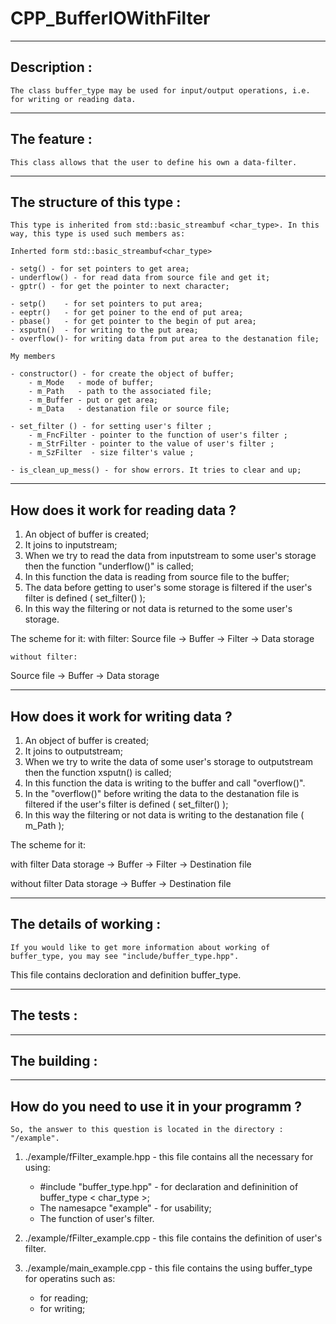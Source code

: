# CPP_BufferIOWithFilter

-------------------------------
Description :
-------------------------------
	The class buffer_type may be used for input/output operations, i.e. for writing or reading data. 

-------------------------------
The feature :
-------------------------------
	This class allows that the user to define his own a data-filter.

-------------------------------
The structure of this type :
-------------------------------
	This type is inherited from std::basic_streambuf <char_type>. In this way, this type is used such members as:

	Inherted form std::basic_streambuf<char_type>

	- setg() - for set pointers to get area;
	- underflow() - for read data from source file and get it;
	- gptr() - for get the pointer to next character;

	- setp()    - for set pointers to put area;
	- eeptr()   - for get poiner to the end of put area;
	- pbase()   - for get pointer to the begin of put area;
	- xsputn()  - for writing to the put area;
	- overflow()- for writing data from put area to the destanation file;
	
	My members

	- constructor() - for create the object of buffer;
		- m_Mode   - mode of buffer;
		- m_Path   - path to the associated file;
		- m_Buffer - put or get area;
		- m_Data   - destanation file or source file;

	- set_filter ()	- for setting user's filter ;
		- m_FncFilter - pointer to the function of user's filter ; 
		- m_StrFilter - pointer to the value of user's filter ;
		- m_SzFilter  - size filter's value ;

	- is_clean_up_mess() - for show errors. It tries to clear and up;

-------------------------------
How does it work for reading data ?
-------------------------------

1) An object of buffer is created;
2) It joins to inputstream;
3) When we try to read the data from inputstream to some user's storage
then the function "underflow()" is called;
4) In this function the data is reading from source file to the buffer;
5) The data before getting to user's some storage is filtered
   if the user's filter is defined ( set_filter() );
6) In this way the filtering or not data is returned to the some user's storage.

The scheme for it:
	with filter:
Source file  -> Buffer -> Filter -> Data storage

	without filter:
Source file  -> Buffer -> Data storage


-------------------------------
How does it work for writing data ?
-------------------------------

1) An object of buffer is created;
2) It joins to outputstream;
3) When we try to write the data of some user's storage to outputstream
then the function xsputn() is called;
4) In this function the data is writing to the buffer and call "overflow()".
5) In the "overflow()" before writing the data to the destanation file is filtered
   if the user's filter is defined ( set_filter() );
6) In this way the filtering or not data is writing to the destanation file ( m_Path );


The scheme for it:

with filter 
	Data storage -> Buffer -> Filter -> Destination file

without filter
	Data storage -> Buffer -> Destination file

-------------------------------
The details of working : 
-------------------------------
	If you would like to get more information about working of buffer_type, you may see "include/buffer_type.hpp".
This file contains decloration and definition buffer_type.



-------------------------------
The tests :
-------------------------------


-------------------------------
The building :
-------------------------------


-------------------------------
How do you need to use it in your programm ?
-------------------------------
	So, the answer to this question is located in the directory : "/example".

1) ./example/fFilter_example.hpp - this file contains all the necessary for using:
	- #include "buffer_type.hpp" - for declaration and defininition of buffer_type < char_type >;
	- The namesapce "example" - for usability;
	- The function of user's filter.

2) ./example/fFilter_example.cpp - this file contains the definition of user's filter.

3) ./example/main_example.cpp - this file contains the using buffer_type for operatins such as:
	- for reading;
	- for writing;


